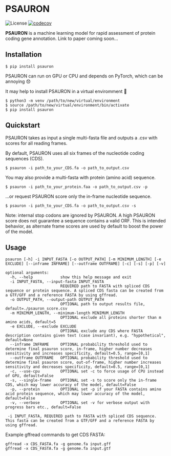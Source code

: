 PSAURON
===========

![License](https://img.shields.io/badge/license-MIT-blue.svg "License")
[![codecov](https://codecov.io/github/salzberg-lab/PSAURON/graph/badge.svg?token=GP88IZQFKA)](https://codecov.io/github/salzberg-lab/PSAURON)

**PSAURON** is a machine learning model for rapid assessment of protein coding gene annotation. Link to paper coming soon...

Installation
------------------

```
$ pip install psauron
```

PSAURON can run on GPU or CPU and depends on PyTorch, which can be annoying :disappointed:

It may help to install PSAURON in a virtual enviromment :slightly_smiling_face:
```
$ python3 -m venv /path/to/new/virtual/environment
$ source /path/to/new/virtual/environment/bin/activate
$ pip install psauron
```

Quickstart
------------------

PSAURON takes as input a single multi-fasta file and outputs a .csv with scores for all reading frames.

By default, PSAURON uses all six frames of the nucleotide coding sequences (CDS).
```
$ psauron -i path_to_your_CDS.fa -o path_to_output.csv
```

You may also provide a multi-fasta with protein (amino acid) sequence.
```
$ psauron -i path_to_your_protein.faa -o path_to_output.csv -p 
```

...or request PSAURON score only the in-frame nucleotide sequence.
```
$ psauron -i path_to_your_CDS.fa -o path_to_output.csv -s
```

Note: internal stop codons are ignored by PSAURON. A high PSAURON score does not guarantee a sequence contains a valid ORF. This is intended behavior, as alternate frame scores are used by default to boost the power of the model. 

Usage
------------------
```
psauron [-h] -i INPUT_FASTA [-o OUTPUT_PATH] [-m MINIMUM_LENGTH] [-e EXCLUDE] [--inframe INFRAME] [--outframe OUTFRAME] [-c] [-s] [-p] [-v]

optional arguments:
  -h, --help            show this help message and exit
  -i INPUT_FASTA, --input-fasta INPUT_FASTA
                        REQUIRED path to FASTA with spliced CDS sequence or protein sequence. A spliced CDS fasta can be created from a GTF/GFF and a reference FASTA by using gffread.
  -o OUTPUT_PATH, --output-path OUTPUT_PATH
                        OPTIONAL path to output results file, default=./psauron_score.csv
  -m MINIMUM_LENGTH, --minimum-length MINIMUM_LENGTH
                        OPTIONAL exclude all proteins shorter than m amino acids, default=5
  -e EXCLUDE, --exclude EXCLUDE
                        OPTIONAL exclude any CDS where FASTA description contains given text (case invariant), e.g. "hypothetical", default=None
  --inframe INFRAME     OPTIONAL probability threshold used to determine final psauron score, in-frame, higher number decreases sensitivity and increases specificity, default=0.5, range=[0,1]
  --outframe OUTFRAME   OPTIONAL probability threshold used to determine final psauron score, out-of-frame, higher number increases sensitivity and decreases specificity, default=0.5, range=[0,1]
  -c, --use-cpu         OPTIONAL set -c to force usage of CPU instead of GPU, default=False
  -s, --single-frame    OPTIONAL set -s to score only the in-frame CDS, which may lower accuracy of the model, default=False
  -p, --protein         OPTIONAL set -p if your FASTA contains amino acid protein sequence, which may lower accuracy of the model, default=False
  -v, --verbose         OPTIONAL set -v for verbose output with progress bars etc., default=False

 -i INPUT_FASTA, REQUIRED path to FASTA with spliced CDS sequence. This fasta can be created from a GTF/GFF and a reference FASTA by using gffread.
```

Example gffread commands to get CDS FASTA:
```
gffread -x CDS_FASTA.fa -g genome.fa input.gff
gffread -x CDS_FASTA.fa -g genome.fa input.gtf
```
